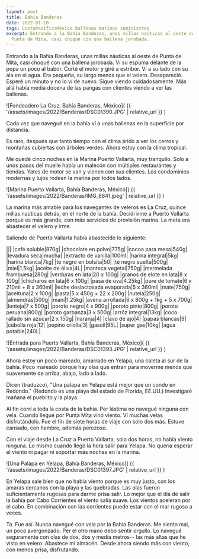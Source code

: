 ```yaml
---
layout: post
title: Bahía Banderas
date: 2022-01-10
tags: CostaPacíficaMéxico ballenas marinas suministros
excerpt: Entrando a la Bahía Banderas, unas millas naúticas al oeste de
  Punta de Mita, casi choqué con una ballena jorobada.
---
```


Entrando a la Bahía Banderas, unas millas náuticas al oeste de Punta de Mita,
casi choqué con una ballena jorobada. Ví su espuma delante de la popa
un poco al babor. Corté el motor y giré a estribor. Ví a su lado con su ala
en el agua. Era pequeña, su largo menos que el velero. Desapareció.
Esperé un minuto y no lo ví de nuevo. Sigue viendo
cuidadosamente. Más allá había media docena de las pangas con clientes viendo
a ver las ballenas.

![Fondeadero La Cruz, Bahía Banderas, México](
  {{ '/assets/images/2022/Banderas/DSC01390.JPG' | relative_url }}
)

Cada vez que navegué en la bahía ví a unas ballenas en la superficie por
distancia.

Es raro, después que tanto tiempo con el clima árido a ver los cerros y
montañas cubiertas con árboles verdes. Ahora estoy con la clima tropical.

Me quedé cinco noches en la Marina Puerto Vallarta, muy tranquilo.
Solo a unos pasos del muelle había un malecón con múltiples restaurantes
y tiendas. Yates de motor se van y vienen con sus clientes. Los condominios
modernas y lujos rodean la marina por todos lados.

![Marina Puerto Vallarta, Bahía Banderas, México](
  {{ '/assets/images/2022/Banderas/IMG_8841.jpeg' | relative_url }}
)

La marina
más amable para los navegantes de veleros es La Cruz, quince millas nauticas
detrás, en el norte de la bahía. Decidí irme a Puerto Vallarta porque es
más grande, con más servicios de provisión marina. La meta era abastecer
el velero y irme.

Saliendo de Puerto Vallarta había abastecido lo siguiente:

|||
|café soluble|870g|
|chocolate en polvo|775g|
|cocoa para mesa|540g|
|levadura seca|mucha|
|extracto de vanilla|100ml|
|harina integral|5kg|
|harina blanca|7kg|
|te negro en bolsita|50|
|te negro suelta|500g|
|miel|1.5kg|
|aceite de óliva|4L|
|manteca vegetal|750g|
|mermelada frambuesa|280g|
|verduras en lata|20 x 100g|
|granos de elote en lata|8 x 100g|
|chicharos en lata|6 x 100g|
|pasa de uva|4.25kg|
|pure de tomate|6 x 210ml + 8 x 360ml|
|leche deslactosada evaporada|5 x 360ml|
|mate|750g|
|aceituna|2 x 100g|
|pasta|5 x 450g + 22 x 200g|
|nutela|250g|
|almendras|500g|
|maní|1.25kg|
|avena arrollada|6 x 800g + 1kg + 5 x 700g|
|lenteja|7 x 500g|
|poroto negro|4 x 900g|
|poroto pinto|800g|
|poroto peruana|800g|
|poroto garbanza|3 x 500g|
|arróz integral|13kg|
|coco rallado sin azúcar|2 x 150g|
|naranja|4|
|clavo de ajo|4|
|papas blancas|9|
|cebolla roja|12|
|pepino criolla|3|
|gasoil|95L|
|super gas|10kg|
|agua potable|240L|

![Entrada para Puerto Vallarta, Bahía Banderas, México](
  {{ '/assets/images/2022/Banderas/DSC01393.JPG' | relative_url }}
)

Ahora estoy un poco mareado, amarrado en Yelapa, una caleta al sur de la bahía.
Poco mareado porque hay olas que entran para moverme menos que suavemente
de arriba, abajo, lado a lado.

Dicen (traduzco), "Una palapa en Yelapa está mejor que un condo en Redondo."
(Redondo es una playa del estado de Florida, EE.UU.) Investigaré mañana el
pueblito y la playa.

Al fin corrí a toda la costa de la bahía. Por lástima no navegué ninguna con
vela.  Cuando llegué por Punta Mita vino viento. Ví muchas velas
disfrutándolo.  Fue el fin de siete horas de viaje con solo dos más. Estuve
cansado, con hambre, además perezoso.

Con el viaje desde La Cruz a Puerto Vallarta, solo dos horas, no había viento
ninguna. Lo mismo cuando llegó la hora salir para Yelapa. No quería esperar
el viento ni pagar ni soportar más noches en la marina.

![Una Palapa en Yelapa, Bahía Banderas, México](
  {{ '/assets/images/2022/Banderas/DSC01397.JPG' | relative_url }}
)

En Yelapa sale bien que no había viento porque es muy justo, con los amaras
cercanos con la playa y las quebradas. Las olas fueron suficientamente rugosas
para darme prisa salir. Lo mejor que el día de salir la bahía por Cabo
Corrientes el viento salía suave. Los vientos aceleran por el cabo.
En combinación con las corrientes puede estar con el mar rugoso a veces.

Ta. Fue así. Nunca navegué con vela por la Bahía Banderas. Me siento mal, un poco
avergonzado. Per el otro mano debo sentir orgullo. Lo navegué seguramente con
olas de dos, dos y media metros-- las más altas que he visto en velero.
Abastece mi almacén. Desde ahora siendo más con viento, con menos prisa,
disfrutando.
